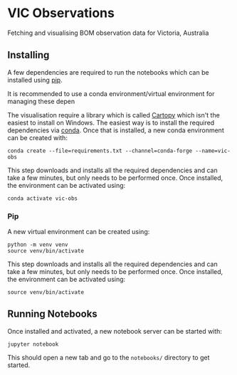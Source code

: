 # VIC Observations

Fetching and visualising BOM observation data for Victoria, Australia


## Installing

A few dependencies are required to run the notebooks which can be installed using [pip](https://pypi.org/project/pip/).

It is recommended to use a conda environment/virtual environment for managing these depen


The visualisation require a library which is called [Cartopy](https://scitools.org.uk/cartopy/docs/latest/)
which isn't the easiest to install on Windows. The easiest way is to install the required dependencies via [conda](https://docs.conda.io/en/latest/miniconda.html).
Once that is installed, a new conda environment can be created with:

```
conda create --file=requirements.txt --channel=conda-forge --name=vic-obs
```

This step downloads and installs all the required dependencies and can take a few minutes,
but only needs to be performed once.
Once installed, the environment can be activated using:

```
conda activate vic-obs
```


### Pip

A new virtual environment can be created using:
```
python -m venv venv
source venv/bin/activate
```

This step downloads and installs all the required dependencies and can take a few minutes,
but only needs to be performed once.
Once installed, the environment can be activated using:

```
source venv/bin/activate
```



## Running Notebooks

Once installed and activated, a new notebook server can be started with:

```
jupyter notebook
```

This should open a new tab and go to the `notebooks/` directory to get started.